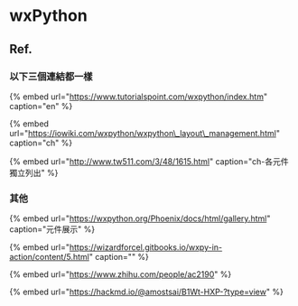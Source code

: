 # wxPython

## Ref.

### 以下三個連結都一樣

{% embed url="https://www.tutorialspoint.com/wxpython/index.htm" caption="en" %}

{% embed url="https://iowiki.com/wxpython/wxpython\_layout\_management.html" caption="ch" %}

{% embed url="http://www.tw511.com/3/48/1615.html" caption="ch-各元件獨立列出" %}

### 其他

{% embed url="https://wxpython.org/Phoenix/docs/html/gallery.html" caption="元件展示" %}

{% embed url="https://wizardforcel.gitbooks.io/wxpy-in-action/content/5.html" caption="" %}

{% embed url="https://www.zhihu.com/people/ac2190" %}

{% embed url="https://hackmd.io/@amostsai/B1Wt-HXP-?type=view" %}



